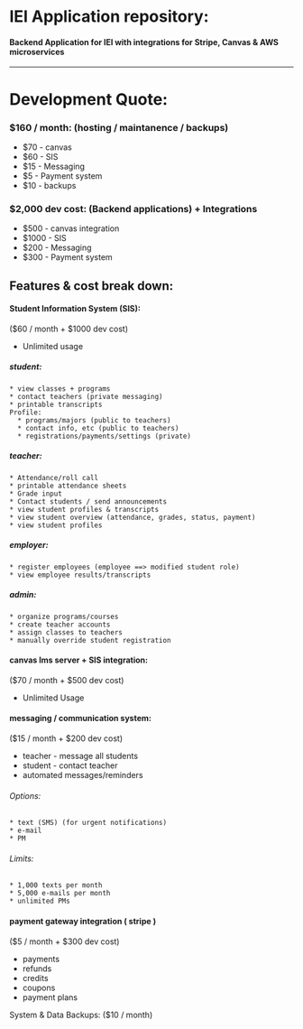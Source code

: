 # IEI Application repository:

#### Backend Application for IEI with integrations for Stripe, Canvas & AWS microservices

---

# Development Quote:

### \$160 / month: (hosting / maintanence / backups)

- \$70 - canvas
- \$60 - SIS
- \$15 - Messaging
- \$5 - Payment system
- \$10 - backups

### \$2,000 dev cost: (Backend applications) + Integrations

- \$500 - canvas integration
- \$1000 - SIS
- \$200 - Messaging
- \$300 - Payment system

## Features & cost break down:

#### Student Information System (SIS):

($60 / month + $1000 dev cost)

- Unlimited usage

##### student:

    * view classes + programs
    * contact teachers (private messaging)
    * printable transcripts
    Profile:
      * programs/majors (public to teachers)
      * contact info, etc (public to teachers)
      * registrations/payments/settings (private)

##### teacher:

    * Attendance/roll call
    * printable attendance sheets
    * Grade input
    * Contact students / send announcements
    * view student profiles & transcripts
    * view student overview (attendance, grades, status, payment)
    * view student profiles

##### employer:

    * register employees (employee ==> modified student role)
    * view employee results/transcripts

##### admin:

    * organize programs/courses
    * create teacher accounts
    * assign classes to teachers
    * manually override student registration

#### canvas lms server + SIS integration:

($70 / month + $500 dev cost)

- Unlimited Usage

#### messaging / communication system:

($15 / month + $200 dev cost)

- teacher - message all students
- student - contact teacher
- automated messages/reminders

###### Options:

    * text (SMS) (for urgent notifications)
    * e-mail
    * PM

###### Limits:

    * 1,000 texts per month
    * 5,000 e-mails per month
    * unlimited PMs

#### payment gateway integration ( stripe )

($5 / month + $300 dev cost)

- payments
- refunds
- credits
- coupons
- payment plans

System & Data Backups:
(\$10 / month)
